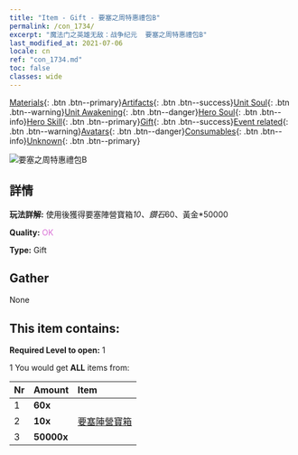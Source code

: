 ```yaml
---
title: "Item - Gift - 要塞之周特惠禮包B"
permalink: /con_1734/
excerpt: "魔法门之英雄无敌：战争纪元  要塞之周特惠禮包B"
last_modified_at: 2021-07-06
locale: cn
ref: "con_1734.md"
toc: false
classes: wide
---
```

 [Materials](/ItemsCN/){: .btn .btn--primary}[Artifacts](/ItemsCN/Artifacts/){: .btn .btn--success}[Unit Soul](/ItemsCN/UnitSoul/){: .btn .btn--warning}[Unit Awakening](/ItemsCN/UnitAwakening/){: .btn .btn--danger}[Hero Soul](/ItemsCN/HeroSoul/){: .btn .btn--info}[Hero Skill](/ItemsCN/HeroSkill/){: .btn .btn--primary}[Gift](/ItemsCN/Gift/){: .btn .btn--success}[Event related](/ItemsCN/Events/){: .btn .btn--warning}[Avatars](/ItemsCN/Avatars/){: .btn .btn--danger}[Consumables](/ItemsCN/Consumables/){: .btn .btn--info}[Unknown](/ItemsCN/Unknown/){: .btn .btn--primary}

 ![要塞之周特惠禮包B](/images/t/i_907220.png)

## 詳情
 **玩法詳解:** 使用後獲得要塞陣營寶箱*10、鑽石*60、黃金*50000

 **Quality:** <span style="color: #DA70D6">OK</span>

 **Type:** Gift

## Gather

  None

## This item contains:

 **Required Level to open:** 1

 1 You would get **ALL** items  from:

  | Nr | Amount |     Item    |
  |:---|:-------|:------------|
  | 1 |  **60x** | <i class="fas fa-gem"/> |  | 
  | 2 |  **10x** | [要塞陣營寶箱](/cn/Items/con_1277/) |  | 
  | 3 |  **50000x** | <i class="fas fa-coins"/> |  | 
